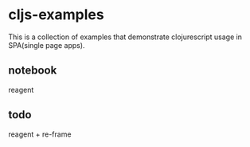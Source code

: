 # cljs-examples

This is a collection of examples that demonstrate clojurescript usage in SPA(single page apps).

## notebook
reagent

## todo
reagent + re-frame
